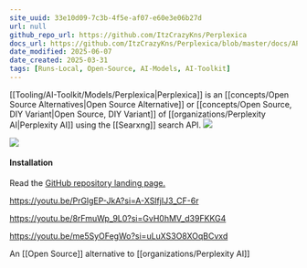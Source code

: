 ```yaml
---
site_uuid: 33e10d09-7c3b-4f5e-af07-e60e3e06b27d
url: null
github_repo_url: https://github.com/ItzCrazyKns/Perplexica
docs_url: https://github.com/ItzCrazyKns/Perplexica/blob/master/docs/API/SEARCH.md
date_modified: 2025-06-07
date_created: 2025-03-31
tags: [Runs-Local, Open-Source, AI-Models, AI-Toolkit]
---
```

[[Tooling/AI-Toolkit/Models/Perplexica|Perplexica]] is an [[concepts/Open Source Alternatives|Open Source Alternative]] or [[concepts/Open Source, DIY Variant|Open Source, DIY Variant]] of [[organizations/Perplexity AI|Perplexity AI]] using the [[Searxng]] search API.
![](https://i.imgur.com/wOld3wR.png)


















































![](https://i.imgur.com/3BW2nlx.png)

#### Installation
Read the [GitHub repository landing page.](https://github.com/ItzCrazyKns/Perplexica)

https://youtu.be/PrGlgEP-JkA?si=A-XSlfjIJ3_CF-6r

https://youtu.be/8rFmuWp_9L0?si=GvH0hMV_d39FKKG4

https://youtu.be/me5SyOFegWo?si=uLuXS3O8XOqBCvxd




An [[Open Source]] alternative to [[organizations/Perplexity AI]]

